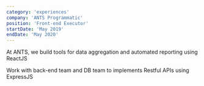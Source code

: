 ```yaml
---
category: 'experiences'
company: 'ANTS Programmatic'
position: 'Front-end Executor'
startDate: 'May 2019'
endDate: 'May 2020'
---
```


At ANTS, we build tools for data aggregation and automated reporting using ReactJS

Work with back-end team and DB team to implements Restful APIs using ExpressJS


